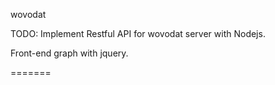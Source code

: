 wovodat


TODO: 
Implement Restful API for wovodat server with Nodejs.

Front-end graph with jquery.

=======
